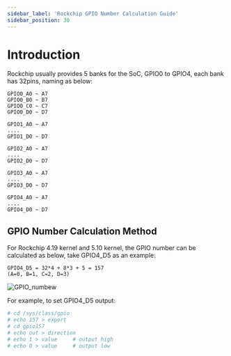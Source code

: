 ```yaml
---
sidebar_label: 'Rockchip GPIO Number Calculation Guide'
sidebar_position: 30
---
```


# Introduction

Rockchip usually provides 5 banks for the SoC, GPIO0 to GPIO4, each bank has 32pins, naming as below:

```
GPIO0_A0 ~ A7 
GPIO0_B0 ~ B7
GPIO0_C0 ~ C7
GPIO0_D0 ~ D7
   
GPIO1_A0 ~ A7
....
GPIO1_D0 ~ D7
```
```
GPIO2_A0 ~ A7
....
GPIO2_D0 ~ D7
```
```
GPIO3_A0 ~ A7
....
GPIO3_D0 ~ D7
```
```
GPIO4_A0 ~ A7
....
GPIO4_D0 ~ D7
```

## GPIO Number Calculation Method

For Rockchip 4.19 kernel and 5.10 kernel, the GPIO number can be calculated as below, take GPIO4_D5 as an example:

```
GPIO4_D5 = 32*4 + 8*3 + 5 = 157
(A=0, B=1, C=2, D=3)
```

![GPIO_numbew](/img/configuration/gpio-number.webp)

For example, to set GPIO4_D5 output:

```bash
# cd /sys/class/gpio
# echo 157 > export
# cd gpio157
# echo out > direction
# echo 1 > value     # output high
# echo 0 > value     # output low
```
